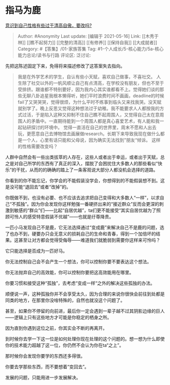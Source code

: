 # 指马为鹿
[意识到自己性格有些过于清高自傲，要改吗?](https://www.zhihu.com/question/29309796/answer/1888967734)

> Author: #Anonymity
> Last update: [编辑于 2021-05-16]
> Link: [[木秀于林]] [[瞧不起努力]] [[完整的清高]] [[有修养]] [[保持自我]] [[大成就者]]
> Category: #【答集】/01-家族答集
> Tag: #1-个人成长/5-核心能力/5a-核心能力总论/读书与行路
> 评论区:
> 泛讨论:

先把这陈述固定下来，免得将来描述修改了这答案失去指向。

> 我是在外学艺术的学生，自认有些小天赋，喜欢自己做事，不喜社交。
> 人生除了社交以外的一帆风顺让自己有点清高，在学校没有朋友，但也不至于受排挤。跟谁都不特别要好，因为我内心其实谁都看不上。觉得她们谈的那些无聊八卦追星我根本懒得听，她们平时浪费时间不画画，deadline的时候fail了又哭哭哭，觉得很烦，为什么平时不练事到临头又来找我哭。没天赋就别学了。晚上反思又觉得这种想法过于幼稚。我不能要求人人都按我的方式过活，于是陷入这种又抑制不住自己瞧不起周围人，又觉得自己太在意周围人的矛盾中。一直期待能到一个周围人都是真心喜爱艺术，有人能和我一起钻研探讨的环境中。 觉得一直活在自己的世界里，周末不愿和人出去玩，更愿意自己去博物馆去画展做research。长期下来导致我现在做什么都是一个人，心里有话只能和父母说，因为确实无法找到"朋友“倾诉。 这样的性格需要改变吗？

人群中自然会有一些出类拔萃的人存在，这些人或者出于幸运，或者出于天赋，总之是对自己所学的东西有了真正的深入，摆脱了会困扰住大多数人的那些看似“快乐”的干扰，从而的的确确的踏上了一条客观说大部分人都没机会选择的道路。

你看到的你不能忘记，你学会的不能假装没学会，你想得到的不能假装想不到。这是没可能“退回去”或者“改掉”的。

你既做不到，也没有必要、也不应该去追求把自己变得和大多数人“一样”，以求自己“不孤独”。因为你会发现你这样勉强一番硬挤出来的“接近群众”反而会更深的刺激到敏感的“群众”们——比起“自居优越”，ta们更不能接受“其实自居优越为了照顾可怜人的感受特意假装不优越”——也就是纡尊降贵。

一匹小马发现自己不是鹿，它无法选择通过“变成鹿”来解决自己不是鹿的问题，选了也办不到，硬要办只会无意义的损耗自己的生命和青春，得到一个加倍坏的结果。这甚至让对方都会觉得受侮辱——难道我们就脆弱到需要你这样来可怜吗？

它只能选择是否成为一匹好马。

你无法控制自己会不会产生一个想法，你可以控制你要不要表达这个想法。

你无法抛弃自己的高效能，你可以控制你要把这高效能用在哪里。

你要习惯和接受这种“孤独”，去考虑“变成一样“之外的解决这些孤独的办法。

顺便说一声，这种孤独你并不会享受太久，因为合理的来说你很快会前往到处都是同类的地方，在那里你没啥特殊的，自然也就没这个问题了。

甚至，如果你不停留的向前进，最后你一定会遇到一辈子越不过其阴影边缘的巨人——逻辑上只有这些地方才可能是你稳定的栖身之所。

因为直到你遇到这位之前，你其实会不断的再离开。

到时候你去学一下这一位是如何处理你现在处理的这个问题的。想一想为什么即使你的技术能力超越了这一位，你仍然不会认为你在ta“之上”。

那时候你会发现你要学的东西还多得很。

你要去学那些东西，而不要想着“变回去”。

发展的问题，只能用进一步发展解决。
